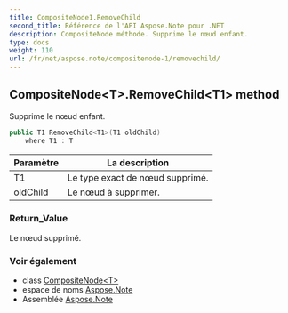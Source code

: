 ```yaml
---
title: CompositeNode1.RemoveChild
second_title: Référence de l'API Aspose.Note pour .NET
description: CompositeNode méthode. Supprime le nœud enfant.
type: docs
weight: 110
url: /fr/net/aspose.note/compositenode-1/removechild/
---
```

## CompositeNode&lt;T&gt;.RemoveChild&lt;T1&gt; method

Supprime le nœud enfant.

```csharp
public T1 RemoveChild<T1>(T1 oldChild)
    where T1 : T
```

| Paramètre | La description |
| --- | --- |
| T1 | Le type exact de nœud supprimé. |
| oldChild | Le nœud à supprimer. |

### Return_Value

Le nœud supprimé.

### Voir également

* class [CompositeNode&lt;T&gt;](../)
* espace de noms [Aspose.Note](../../compositenode-1/)
* Assemblée [Aspose.Note](../../../)


